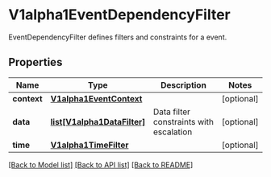 # V1alpha1EventDependencyFilter

EventDependencyFilter defines filters and constraints for a event.
## Properties
Name | Type | Description | Notes
------------ | ------------- | ------------- | -------------
**context** | [**V1alpha1EventContext**](V1alpha1EventContext.md) |  | [optional] 
**data** | [**list[V1alpha1DataFilter]**](V1alpha1DataFilter.md) | Data filter constraints with escalation | [optional] 
**time** | [**V1alpha1TimeFilter**](V1alpha1TimeFilter.md) |  | [optional] 

[[Back to Model list]](../README.md#documentation-for-models) [[Back to API list]](../README.md#documentation-for-api-endpoints) [[Back to README]](../README.md)


